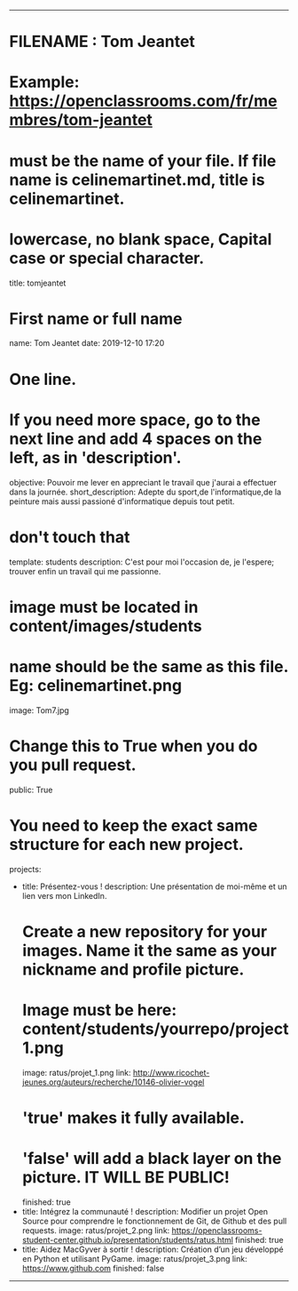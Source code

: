 ---

# FILENAME : Tom Jeantet
# Example: https://openclassrooms.com/fr/membres/tom-jeantet
# must be the name of your file. If file name is celinemartinet.md, title is celinemartinet.
# lowercase, no blank space, Capital case or special character.
title: tomjeantet

# First name or full name
name: Tom Jeantet
date: 2019-12-10 17:20

# One line.
# If you need more space, go to the next line and add 4 spaces on the left, as in 'description'.
objective: Pouvoir me lever en appreciant le travail que j'aurai a effectuer dans la journée.
short_description: Adepte du sport,de l'informatique,de la peinture mais aussi passioné d'informatique depuis tout petit.

# don't touch that
template: students
description: C'est pour moi l'occasion de, je l'espere; trouver enfin un travail qui me passionne.

# image must be located in content/images/students
# name should be the same as this file. Eg: celinemartinet.png
image: Tom7.jpg

# Change this to True when you do you pull request.
public: True

# You need to keep the exact same structure for each new project.
projects:
  - title: Présentez-vous !
    description: Une présentation de moi-même et un lien vers mon LinkedIn.
    # Create a new repository for your images. Name it the same as your nickname and profile picture.
    # Image must be here: content/students/yourrepo/project1.png
    image: ratus/projet_1.png
    link: http://www.ricochet-jeunes.org/auteurs/recherche/10146-olivier-vogel
    # 'true' makes it fully available.
    # 'false' will add a black layer on the picture. IT WILL BE PUBLIC!
    finished: true
  - title: Intégrez la communauté !
    description: Modifier un projet Open Source pour comprendre le fonctionnement de Git, de Github et des pull requests. 
    image: ratus/projet_2.png
    link: https://openclassrooms-student-center.github.io/presentation/students/ratus.html
    finished: true
  - title: Aidez MacGyver à sortir !
    description: Création d’un jeu développé en Python et utilisant PyGame.
    image: ratus/projet_3.png
    link: https://www.github.com
    finished: false
---